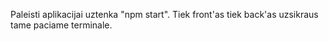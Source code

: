 Paleisti aplikacijai uztenka "npm start". Tiek front'as tiek back'as uzsikraus tame paciame terminale.
